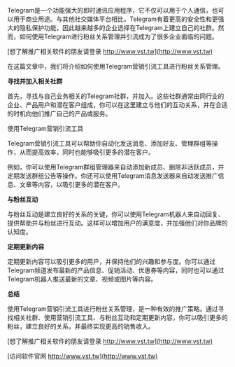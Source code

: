 Telegram是一个功能强大的即时通讯应用程序，它不仅可以用于个人通信，也可以用于商业用途。与其他社交媒体平台相比，Telegram有着更高的安全性和更强大的隐私保护功能，因此越来越多的企业选择在Telegram上建立自己的社群。然而，如何使用Telegram进行粉丝关系管理并引流成为了很多企业面临的问题。

[想了解推广相关软件的朋友请登录 http://www.vst.tw](http://www.vst.tw)

在这篇文章中，我们将介绍如何使用Telegram营销引流工具进行粉丝关系管理。

**寻找并加入相关社群**

首先，寻找与自己业务相关的Telegram社群，并加入。这些社群通常由同行业的企业、产品用户和潜在客户组成，你可以在这里建立与他们的互动关系，并在合适的时机向他们推广自己的产品或服务。

使用Telegram营销引流工具

Telegram营销引流工具可以帮助你自动化发送消息、添加好友、管理群组等操作，从而提高效率，同时也能够吸引更多的潜在客户。

例如，你可以使用Telegram群组管理器来自动添加新成员、删除非活跃成员，并定期发送群组公告等操作。你还可以使用Telegram消息发送器来自动发送推广信息、文章等内容，以吸引更多的潜在客户。

**与粉丝互动**

与粉丝互动是建立良好的关系的关键，你可以使用Telegram机器人来自动回复、提供帮助并与粉丝进行互动。这样可以增加用户的满意度，并加强他们对你品牌的认知度。

**定期更新内容**

定期更新内容可以吸引更多的用户，并保持他们的兴趣和参与度。你可以通过Telegram频道发布最新的产品信息、促销活动、优惠券等内容，同时也可以通过Telegram机器人推送最新的文章、视频或图片等内容。

**总结**

使用Telegram营销引流工具进行粉丝关系管理，是一种有效的推广策略。通过寻找相关社群、使用营销引流工具、与粉丝互动和定期更新内容，你可以吸引更多的粉丝，建立良好的关系，并最终实现更高的销售收入。

[想了解推广相关软件的朋友请登录 http://www.vst.tw](http://www.vst.tw)


[访问软件官网 http://www.vst.tw](http://www.vst.tw)
